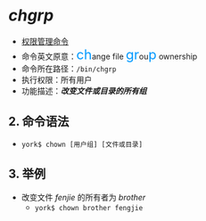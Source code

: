 # *chgrp*

- <u>权限管理命令</u>
- 命令英文原意：<font color=#0099ff size=5>ch</font>ange file <font color=#0099ff size=5>gr</font>ou<font color=#0099ff size=5>p</font> ownership
- 命令所在路径：`/bin/chgrp`
- 执行权限：所有用户
- 功能描述：***改变文件或目录的所有组***

## 2. 命令语法

- `york$ chown [用户组] [文件或目录]`

## 3. 举例

- 改变文件 *fenjie* 的所有者为 *brother*
    - `york$ chown brother fengjie`